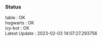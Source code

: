 ### Status


table : OK  
hogwarts : OK  
icy-bot : OK  
Latest Update : 2023-02-03 14:07:27.293756
